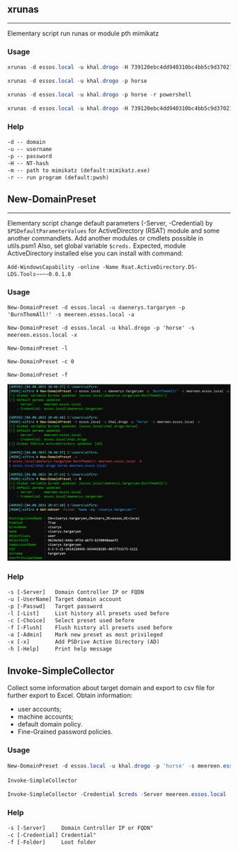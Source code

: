 ## xrunas
---
Elementary script run runas or module pth mimikatz
### Usage
```powershell
xrunas -d essos.local -u khal.drogo -H 739120ebc4dd940310bc4bb5c9d37021
```
```powershell
xrunas -d essos.local -u khal.drogo -p horse
```
```powershell
xrunas -d essos.local -u khal.drogo -p horse -r powershell
```
```powershell
xrunas -d essos.local -u khal.drogo -H 739120ebc4dd940310bc4bb5c9d37021 -mpath "C:\Tools\mimikatz.exe"
```
### Help
```b1
-d -- domain
-u -- username
-p -- password
-H -- NT-hash
-m -- path to mimikatz (default:mimikatz.exe)
-r -- run program (default:pwsh)
```
## New-DomainPreset
---
Elementary script change default parameters (-Server, -Credential) by `$PSDefaultParameterValues` for ActiveDirectory (RSAT) module and some another commandlets.
Add another modules or cmdlets possible in utils.psm1
Also, set global variable `$creds.`
Expected, module ActiveDirectory installed else you can install with command:
```
Add-WindowsCapability -online -Name Rsat.ActiveDirectory.DS-LDS.Tools~~~~0.0.1.0
```
### Usage
```
New-DomainPreset -d essos.local -u daenerys.targaryen -p 'BurnThemAll!' -s meereen.essos.local -a
```
```
New-DomainPreset -d essos.local -u khal.drogo -p 'horse' -s meereen.essos.local -x
```
```
New-DomainPreset -l
```
```
New-DomainPreset -c 0
```
```
New-DomainPreset -f
```
![1](./images/1.png)

### Help
```
-s [-Server]   Domain Controller IP or FQDN
-u [-UserName] Target domain account
-p [-Passwd]   Target password
-l [-List]     List history all presets used before
-c [-Choice]   Select preset used before
-f [-Flush]    Flush history all presets used before
-a [-Admin]    Mark new preset as most privileged
-x [-x]        Add PSDrive Active Directory (AD)
-h [-Help]     Print help message
```

## Invoke-SimpleCollector
Collect some information about target domain and export to csv file for further export to Excel.
Obtain information:
- user accounts;
- machine accounts;
- default domain policy.
- Fine-Grained password policies.

### Usage
```powershell
New-DomainPreset -d essos.local -u khal.drogo -p 'horse' -s meereen.essos.local;

Invoke-SimpleCollector
```
```powershell
Invoke-SimpleCollector -Credential $creds -Server meereen.essos.local
```
### Help
```
-s [-Server]     Domain Controller IP or FQDN"
-c [-Credential] Credential"
-f [-Folder]     Loot folder
```